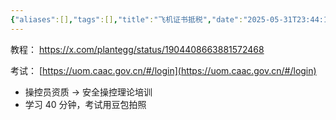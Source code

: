```yaml
---
{"aliases":[],"tags":[],"title":"飞机证书抵税","date":"2025-05-31T23:44:15Z","date_modify":"2025-05-31T23:44:26Z","dg-publish":true,"permalink":"/900_Publish/飞机证书抵税/","dgPassFrontmatter":true,"noteIcon":"","created":"2025-05-31T23:44:15Z","updated":"2025-05-31T23:44:26Z"}
---
```


教程： https://x.com/plantegg/status/1904408663881572468

考试： [https://uom.caac.gov.cn/#/login](https://uom.caac.gov.cn/#/login)

- 操控员资质 -> 安全操控理论培训
- 学习 40 分钟，考试用豆包拍照
